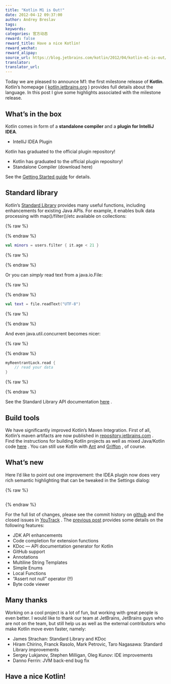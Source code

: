 ```yaml
---
title: "Kotlin M1 is Out!"
date: 2012-04-12 09:37:00
author: Andrey Breslav
tags:
keywords:
categories: 官方动态
reward: false
reward_title: Have a nice Kotlin!
reward_wechat:
reward_alipay:
source_url: https://blog.jetbrains.com/kotlin/2012/04/kotlin-m1-is-out/
translator:
translator_url:
---
```


Today we are pleased to announce M1: the first milestone release of <strong>Kotlin</strong>.<br/>
Kotlin’s homepage ( [kotlin.jetbrains.org](http://kotlin.jetbrains.org) ) provides full details about the language. In this post I give some highlights associated with the milestone release.
## What’s in the box

Kotlin comes in form of a <strong>standalone compiler </strong>and a <strong>plugin for IntelliJ IDEA</strong>.

* IntelliJ IDEA Plugin

Kotlin has graduated to the official plugin repository!
* Kotlin has graduated to the official plugin repository!
* Standalone Compiler (download here)

See the [Getting Started guide](http://confluence.jetbrains.net/display/Kotlin/Getting+Started) for details.
## Standard library

Kotlin’s [Standard Library](http://jetbrains.github.com/kotlin/versions/snapshot/apidocs/index.html) provides many useful functions, including enhancements for existing Java APIs. For example, <span id="more-514"></span>it enables bulk data processing with map()/filter()/etc available on collections:

{% raw %}
<p></p>
{% endraw %}

```kotlin
val minors = users.filter { it.age < 21 }
```

{% raw %}
<p></p>
{% endraw %}

Or you can <em>simply</em> read text from a java.io.File:

{% raw %}
<p></p>
{% endraw %}

```kotlin
val text = file.readText("UTF-8")
```

{% raw %}
<p></p>
{% endraw %}

And even java.util.concurrent becomes nicer:

{% raw %}
<p></p>
{% endraw %}

```kotlin
myReentrantLock.read {
    // read your data
}
```

{% raw %}
<p></p>
{% endraw %}

See the Standard Library API documentation [here](http://jetbrains.github.com/kotlin/versions/snapshot/apidocs/index.html) .
## Build tools

We have significantly improved Kotlin’s Maven Integration.
First of all, Kotlin’s maven artifacts are now published in [repository.jetbrains.com](http://repository.jetbrains.com/) .<br/>
Find the instructions for building Kotlin projects as well as mixed Java/Kotlin code [here](http://confluence.jetbrains.com/display/Kotlin/Kotlin+Build+Tools#KotlinBuildTools-Maven) .
You can still use Kotlin with [Ant](http://confluence.jetbrains.com/display/Kotlin/Kotlin+Build+Tools#KotlinBuildTools-Ant) and [Griffon](https://github.com/griffon/griffon-kotlin-plugin) , of course.
## What’s new

Here I’d like to point out one improvement: the IDEA plugin now does very rich semantic highlighting that can be tweaked in the Settings dialog:

{% raw %}
<p style="text-align: center"><a href="https://i1.wp.com/blog.jetbrains.com/kotlin/files/2012/04/Settings.png"><img alt="" class="alignnone size-medium wp-image-520" data-recalc-dims="1" src="https://i1.wp.com/blog.jetbrains.com/kotlin/files/2012/04/Settings.png?resize=300%2C292&amp;ssl=1"/></a></p>
{% endraw %}

For the full list of changes, please see the commit history on [github](https://github.com/JetBrains/kotlin/commits/) and the closed issues in [YouTrack](http://youtrack.jetbrains.com/issues/KT?q=resolved+date%3A+2012-02-14+..+2012-04-11) .
The [previous post](http://blog.jetbrains.com/kotlin/2012/03/kotlin-m1-candidate/) provides some details on the following features:

* JDK API enhancements
* Code completion for extension functions
* KDoc — API documentation generator for Kotlin
* GitHub support
* Annotations
* Multiline String Templates
* Simple Enums
* Local Functions
* “Assert not null” operator (!!)
* Byte code viewer

## Many thanks

Working on a cool project is a lot of fun, but working with great people is even better. I would like to thank our team at JetBrains, JetBrains guys who are not on the team, but still help us as well as the external contributors who make Kotlin move even faster, namely:

* James Strachan: Standard Library and KDoc
* Hiram Chirino, Franck Rasolo, Mark Petrovic, Taro Nagasawa: Standard Library improvements
* Sergey Lukjanov, Stephen Milligan, Oleg Kunov: IDE improvements
* Danno Ferrin: JVM back-end bug fix

## Have a nice Kotlin!

